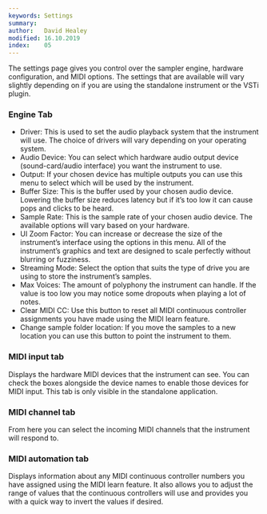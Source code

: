 ```yaml
---
keywords: Settings
summary:  
author:   David Healey
modified: 16.10.2019
index:    05
---
```

  
The settings page gives you control over the sampler engine, hardware configuration, and MIDI options. The settings that are available will vary slightly depending on if you are using the standalone instrument or the VSTi plugin.

### Engine Tab

- Driver: This is used to set the audio playback system that the instrument will use. The choice of drivers will vary depending on your operating system.
- Audio Device: You can select which hardware audio output device (sound-card/audio interface) you want the instrument to use.
- Output: If your chosen device has multiple outputs you can use this menu to select which will be used by the instrument.
- Buffer Size: This is the buffer used by your chosen audio device. Lowering the buffer size reduces latency but if it’s too low it can cause pops and clicks to be heard.
- Sample Rate: This is the sample rate of your chosen audio device. The available options will vary based on your hardware.
- UI Zoom Factor: You can increase or decrease the size of the instrument’s interface using the options in this menu. All of the instrument’s graphics and text are designed to scale perfectly without blurring or fuzziness.
- Streaming Mode: Select the option that suits the type of drive you are using to store the instrument’s samples.
- Max Voices: The amount of polyphony the instrument can handle. If the value is too low you may notice some dropouts when playing a lot of notes.
- Clear MIDI CC: Use this button to reset all MIDI continuous controller assignments you have made using the MIDI learn feature.
- Change sample folder location: If you move the samples to a new location you can use this button to point the instrument to them.

### MIDI input tab

Displays the hardware MIDI devices that the instrument can see. You can check the boxes alongside the device names to enable those devices for MIDI input. This tab is only visible in the standalone application.

### MIDI channel tab

From here you can select the incoming MIDI channels that the instrument will respond to.

### MIDI automation tab

Displays information about any MIDI continuous controller numbers you have assigned using the MIDI learn feature. It also allows you to adjust the range of values that the continuous controllers will use and provides you with a quick way to invert the values if desired.